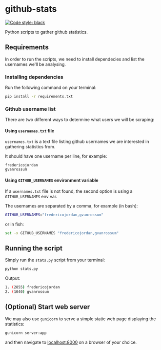 # github-stats
[![Code style: black](https://img.shields.io/badge/code%20style-black-000000.svg)](https://github.com/psf/black)

Python scripts to gather github statistics.

## Requirements

In order to run the scripts, we need to install dependecies and list the usernames we'll be analysing.

### Installing dependencies

Run the following command on your terminal:

```sh
pip install -r requirements.txt
```

### Github username list

There are two different ways to determine what users we will be scraping:

#### Using `usernames.txt` file

`usernames.txt` is a text file listing github usernames we are interested in gathering statistics from.

It should have one username per line, for example:

```
fredericojordan
gvanrossum
```

#### Using `GITHUB_USERNAMES` environment variable

If a `usernames.txt` file is not found, the second option is using a `GITHUB_USERNAMES` env var.

The usernames are separated by a comma, for example (in bash):

```sh
GITHUB_USERNAMES="fredericojordan,gvanrossum"
```

or in fish:

```sh
set -x GITHUB_USERNAMES "fredericojordan,gvanrossum"
```

## Running the script

Simply run the `stats.py` script from your terminal:

```sh
python stats.py
```

Output:

```sh
1. (2855) fredericojordan
2. (1040) gvanrossum
```

## (Optional) Start web server

We may also use `gunicorn` to serve a simple static web page displaying the statistics:

```sh
gunicorn server:app
```

and then navigate to [localhost:8000](localhost:8000) on a browser of your choice.
